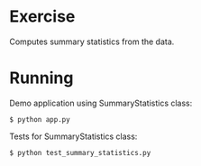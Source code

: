 # Exercise
Computes summary statistics from the data.
# Running
Demo application using SummaryStatistics class:
```
$ python app.py
```
Tests for SummaryStatistics class:
```
$ python test_summary_statistics.py
```
